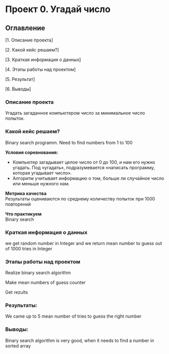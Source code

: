 # Проект 0. Угадай число

## Оглавление  
[1. Описание проекта] 

[2. Какой кейс решаем?]

[3. Краткая информация о данных] 

[4. Этапы работы над проектом]

[5. Результат]  

[6. Выводы]

### Описание проекта    
Угадать загаданное компьютером число за минимальное число попыток.




### Какой кейс решаем?    
Binary search programm. Need to find numbers from 1 to 100

**Условия соревнования:**  
- Компьютер загадывает целое число от 0 до 100, и нам его нужно угадать. Под «угадать», подразумевается «написать программу, которая угадывает число».
- Алгоритм учитывает информацию о том, больше ли случайное число или меньше нужного нам.

**Метрика качества**     
Результаты оцениваются по среднему количеству попыток при 1000 повторений

**Что практикуем**     
Binary search


### Краткая информация о данных
we get random number in Integer and we return mean number to guess out of 1000 tries in Integer
  



### Этапы работы над проектом  
Realize binary search algorithm

Make mean numbers of guess counter

Get rezults




### Результаты:  
We came up to 5 mean number of tries to guess the right number




### Выводы:  
Binary search algorithm is very good, when it needs to find a number in sorted array


